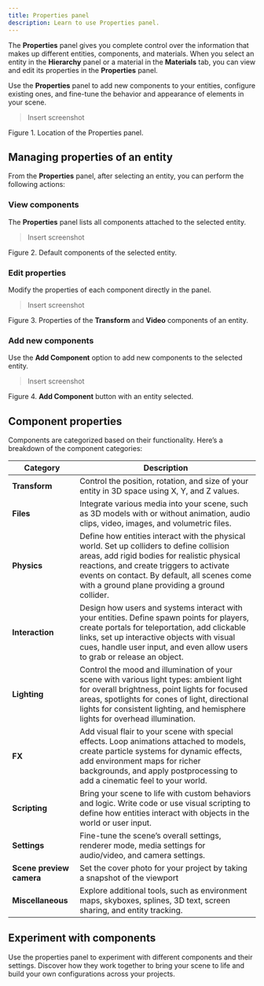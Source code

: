 ```yaml
---
title: Properties panel
description: Learn to use Properties panel.
---
```


The **Properties** panel gives you complete control over the information that makes up different entities, components, and materials. When you select an entity in the **Hierarchy** panel or a material in the **Materials** tab, you can view and edit its properties in the **Properties** panel.

Use the **Properties** panel to add new components to your entities, configure existing ones, and fine-tune the behavior and appearance of elements in your scene.

> Insert screenshot
> 

Figure 1. Location of the Properties panel.

## Managing properties of an entity

From the **Properties** panel, after selecting an entity, you can perform the following actions:

### **View components**

The **Properties** panel lists all components attached to the selected entity.

> Insert screenshot
> 

Figure 2. Default components of the selected entity.

### **Edit properties**

Modify the properties of each component directly in the panel.

> Insert screenshot
> 

Figure 3. Properties of the **Transform** and **Video** components of an entity.

### **Add new components**

Use the **Add Component** option to add new components to the selected entity.

> Insert screenshot
> 

Figure 4. **Add Component** button with an entity selected.

## Component properties

Components are categorized based on their functionality. Here’s a breakdown of the component categories:

| Category | Description |
| --- | --- |
| **Transform** | Control the position, rotation, and size of your entity in 3D space using X, Y, and Z values. |
| **Files** | Integrate various media into your scene, such as 3D models with or without animation, audio clips, video, images, and volumetric files. |
| **Physics** | Define how entities interact with the physical world. Set up colliders to define collision areas, add rigid bodies for realistic physical reactions, and create triggers to activate events on contact. By default, all scenes come with a ground plane providing a ground collider. |
| **Interaction** | Design how users and systems interact with your entities. Define spawn points for players, create portals for teleportation, add clickable links, set up interactive objects with visual cues, handle user input, and even allow users to grab or release an object. |
| **Lighting** | Control the mood and illumination of your scene with various light types: ambient light for overall brightness, point lights for focused areas, spotlights for cones of light, directional lights for consistent lighting, and hemisphere lights for overhead illumination. |
| **FX** | Add visual flair to your scene with special effects. Loop animations attached to models, create particle systems for dynamic effects, add environment maps for richer backgrounds, and apply postprocessing to add a cinematic feel to your world. |
| **Scripting** | Bring your scene to life with custom behaviors and logic. Write code or use visual scripting to define how entities interact with objects in the world or user input. |
| **Settings** | Fine-tune the scene’s overall settings, renderer mode, media settings for audio/video, and camera settings. |
| **Scene preview camera** | Set the cover photo for your project by taking a snapshot of the viewport |
| **Miscellaneous** | Explore additional tools, such as environment maps, skyboxes, splines, 3D text, screen sharing, and entity tracking. |

## Experiment with components

Use the properties panel to experiment with different components and their settings. Discover how they work together to bring your scene to life and build your own configurations across your projects.

